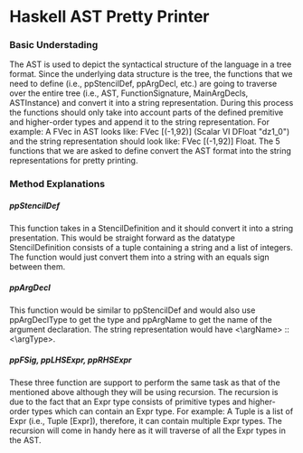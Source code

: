 # Haskell AST Pretty Printer

### Basic Understading

The AST is used to depict the syntactical structure of the language in a tree format. Since the
underlying data structure is the tree, the functions that we need to define (i.e., ppStencilDef,
ppArgDecl, etc.) are going to traverse over the entire tree (i.e., AST, FunctionSignature,
MainArgDecls, ASTInstance) and convert it into a string representation. During this process
the functions should only take into account parts of the defined premitive and higher-order
types and append it to the string representation. For example: A FVec in AST looks like:
FVec [(-1,92)] (Scalar VI DFloat "dz1_0") and the string representation should look like: FVec
[(-1,92)] Float. The 5 functions that we are asked to define convert the AST format into the
string representations for pretty printing.

### Method Explanations

##### ppStencilDef

This function takes in a StencilDefinition and it should convert it into a string presentation.
This would be straight forward as the datatype StencilDefinition consists of a tuple containing
a string and a list of integers. The function would just convert them into a string with an
equals sign between them.

##### ppArgDecl

This function would be similar to ppStencilDef and would also use ppArgDeclType to get the
type and ppArgName to get the name of the argument declaration. The string representation
would have <\argName> :: <\argType>.

##### ppFSig, ppLHSExpr, ppRHSExpr

These three function are support to perform the same task as that of the mentioned above
although they will be using recursion. The recursion is due to the fact that an Expr type consists of primitive types and higher-order types which can contain an Expr type. For example:
A Tuple is a list of Expr (i.e., Tuple [Expr]), therefore, it can contain multiple Expr types. The
recursion will come in handy here as it will traverse of all the Expr types in the AST.
